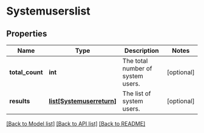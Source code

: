 # Systemuserslist

## Properties
Name | Type | Description | Notes
------------ | ------------- | ------------- | -------------
**total_count** | **int** | The total number of system users. | [optional] 
**results** | [**list[Systemuserreturn]**](Systemuserreturn.md) | The list of system users. | [optional] 

[[Back to Model list]](../README.md#documentation-for-models) [[Back to API list]](../README.md#documentation-for-api-endpoints) [[Back to README]](../README.md)


